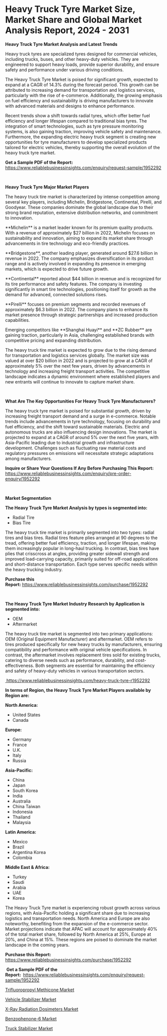 <p><h1>Heavy Truck Tyre Market Size, Market Share and Global Market Analysis Report, 2024 - 2031</h1></p><p><strong>Heavy Truck Tyre Market Analysis and Latest Trends</strong></p>
<p><p>Heavy truck tyres are specialized tyres designed for commercial vehicles, including trucks, buses, and other heavy-duty vehicles. They are engineered to support heavy loads, provide superior durability, and ensure safety and performance under various driving conditions.</p><p>The Heavy Truck Tyre Market is poised for significant growth, expected to expand at a CAGR of 14.3% during the forecast period. This growth can be attributed to increasing demand for transportation and logistics services, particularly with the rise of e-commerce. Additionally, the growing emphasis on fuel efficiency and sustainability is driving manufacturers to innovate with advanced materials and designs to enhance performance.</p><p>Recent trends show a shift towards radial tyres, which offer better fuel efficiency and longer lifespan compared to traditional bias tyres. The integration of smart technologies, such as tyre pressure monitoring systems, is also gaining traction, improving vehicle safety and maintenance. Furthermore, the expanding electric heavy truck segment is creating new opportunities for tyre manufacturers to develop specialized products tailored for electric vehicles, thereby supporting the overall evolution of the heavy truck tyre market.</p></p>
<p><strong>Get a Sample PDF of the Report:&nbsp;</strong> <a href="https://www.reliablebusinessinsights.com/enquiry/request-sample/1952292?utm_campaign=75&utm_medium=2&utm_source=Github&utm_content=ia&utm_term=01112024&utm_id=heavy-truck-tyre">https://www.reliablebusinessinsights.com/enquiry/request-sample/1952292</a></p>
<p>&nbsp;</p>
<p><strong>Heavy Truck Tyre Major Market Players</strong></p>
<p><p>The heavy truck tire market is characterized by intense competition among several key players, including Michelin, Bridgestone, Continental, Pirelli, and Goodyear. These companies dominate the global landscape due to their strong brand reputation, extensive distribution networks, and commitment to innovation.</p><p>**Michelin** is a market leader known for its premium quality products. With a revenue of approximately $27 billion in 2022, Michelin focuses on sustainability and innovation, aiming to expand its market share through advancements in tire technology and eco-friendly practices.</p><p>**Bridgestone**, another leading player, generated around $27.6 billion in revenue in 2022. The company emphasizes diversification in its product range and is actively involved in expanding its presence in emerging markets, which is expected to drive future growth.</p><p>**Continental** reported about $44 billion in revenue and is recognized for its tire performance and safety features. The company is investing significantly in smart tire technologies, positioning itself for growth as the demand for advanced, connected solutions rises.</p><p>**Pirelli** focuses on premium segments and recorded revenues of approximately $6.3 billion in 2022. The company plans to enhance its market presence through strategic partnerships and increased production capabilities.</p><p>Emerging competitors like **Shanghai Huayi** and **ZC Rubber** are gaining traction, particularly in Asia, challenging established brands with competitive pricing and expanding distribution.</p><p>The heavy truck tire market is expected to grow due to the rising demand for transportation and logistics services globally. The market size was valued at over $20 billion in 2022 and is projected to grow at a CAGR of approximately 5% over the next few years, driven by advancements in technology and increasing freight transport activities. The competitive landscape indicates a dynamic environment where established players and new entrants will continue to innovate to capture market share.</p></p>
<p>&nbsp;</p>
<p><strong>What Are The Key Opportunities For Heavy Truck Tyre Manufacturers?</strong></p>
<p><p>The heavy truck tyre market is poised for substantial growth, driven by increasing freight transport demand and a surge in e-commerce. Notable trends include advancements in tyre technology, focusing on durability and fuel efficiency, and the shift toward sustainable materials. Electric and autonomous trucks are also influencing design innovations. The market is projected to expand at a CAGR of around 5% over the next five years, with Asia-Pacific leading due to industrial growth and infrastructure development. Challenges such as fluctuating raw material costs and regulatory pressures on emissions will necessitate strategic adaptations among manufacturers.</p></p>
<p><strong>Inquire or Share Your Questions If Any Before Purchasing This Report:</strong> <a href="https://www.reliablebusinessinsights.com/enquiry/pre-order-enquiry/1952292?utm_campaign=75&utm_medium=2&utm_source=Github&utm_content=ia&utm_term=01112024&utm_id=heavy-truck-tyre">https://www.reliablebusinessinsights.com/enquiry/pre-order-enquiry/1952292</a></p>
<p>&nbsp;</p>
<p><strong>Market Segmentation</strong></p>
<p><strong>The Heavy Truck Tyre Market Analysis by types is segmented into:</strong></p>
<p><ul><li>Radial Tire</li><li>Bias Tire</li></ul></p>
<p><p>The heavy truck tire market is primarily segmented into two types: radial tires and bias tires. Radial tires feature plies arranged at 90 degrees to the tread, offering better fuel efficiency, traction, and longer lifespan, making them increasingly popular in long-haul trucking. In contrast, bias tires have plies that crisscross at angles, providing greater sidewall strength and improved load-carrying capacity, primarily suited for off-road applications and short-distance transportation. Each type serves specific needs within the heavy trucking industry.</p></p>
<p><strong>Purchase this Report:&nbsp;</strong><a href="https://www.reliablebusinessinsights.com/purchase/1952292?utm_campaign=75&utm_medium=2&utm_source=Github&utm_content=ia&utm_term=01112024&utm_id=heavy-truck-tyre">https://www.reliablebusinessinsights.com/purchase/1952292</a></p>
<p>&nbsp;</p>
<p><strong>The Heavy Truck Tyre Market Industry Research by Application is segmented into:</strong></p>
<p><ul><li>OEM</li><li>Aftermarket</li></ul></p>
<p><p>The heavy truck tire market is segmented into two primary applications: OEM (Original Equipment Manufacturer) and aftermarket. OEM refers to tires produced specifically for new heavy trucks by manufacturers, ensuring compatibility and performance with original vehicle specifications. In contrast, the aftermarket involves replacement tires sold for existing trucks, catering to diverse needs such as performance, durability, and cost-effectiveness. Both segments are essential for maintaining the efficiency and safety of heavy-duty vehicles in various transportation sectors.</p></p>
<p><a href="https://www.reliablebusinessinsights.com/heavy-truck-tyre-r1952292?utm_campaign=75&utm_medium=2&utm_source=Github&utm_content=ia&utm_term=01112024&utm_id=heavy-truck-tyre">&nbsp;https://www.reliablebusinessinsights.com/heavy-truck-tyre-r1952292</a></p>
<p><strong>In terms of Region, the Heavy Truck Tyre Market Players available by Region are:</strong></p>
<p>
    <p> <strong> North America: </strong>
        <ul>
            <li>United States</li>
            <li>Canada</li>
        </ul>
        </p> 
    <p> <strong> Europe: </strong>
        <ul>
            <li>Germany</li>
            <li>France</li>
            <li>U.K.</li>
            <li>Italy</li>
            <li>Russia</li>
        </ul>
        </p> 
    <p> <strong> Asia-Pacific: </strong>
        <ul>
            <li>China</li>
            <li>Japan</li>
            <li>South Korea</li>
            <li>India</li>
            <li>Australia</li>
            <li>China Taiwan</li>
            <li>Indonesia</li>
            <li>Thailand</li>
            <li>Malaysia</li>
        </ul>
        </p> 
    <p> <strong> Latin America: </strong>
        <ul>
            <li>Mexico</li>
            <li>Brazil</li>
            <li>Argentina Korea</li>
            <li>Colombia</li>
        </ul>
        </p> 
    <p> <strong> Middle East & Africa: </strong>
        <ul>
            <li>Turkey</li>
            <li>Saudi</li>
            <li>Arabia</li>
            <li>UAE</li>
            <li>Korea</li>
        </ul>
    </p>
    </p>
<p><p>The Heavy Truck Tyre market is experiencing robust growth across various regions, with Asia-Pacific holding a significant share due to increasing logistics and transportation needs. North America and Europe are also noteworthy, benefiting from the expansion of the e-commerce sector. Market projections indicate that APAC will account for approximately 40% of the total market share, followed by North America at 25%, Europe at 20%, and China at 15%. These regions are poised to dominate the market landscape in the coming years.</p></p>
<p><strong>Purchase this Report: </strong><a href="https://www.reliablebusinessinsights.com/purchase/1952292?utm_campaign=75&utm_medium=2&utm_source=Github&utm_content=ia&utm_term=01112024&utm_id=heavy-truck-tyre">https://www.reliablebusinessinsights.com/purchase/1952292</a></p>
<p>&nbsp;<strong>Get a Sample PDF of the Report:&nbsp;&nbsp;</strong><a href="https://www.reliablebusinessinsights.com/enquiry/request-sample/1952292?utm_campaign=75&utm_medium=2&utm_source=Github&utm_content=ia&utm_term=01112024&utm_id=heavy-truck-tyre">https://www.reliablebusinessinsights.com/enquiry/request-sample/1952292</a></p>
<p><strong></strong></p>
<p><p><a href="https://www.linkedin.com/pulse/analyzing-global-trifluoropropyl-methicone-market-growth-e0i4e?utm_campaign=75&utm_medium=2&utm_source=Github&utm_content=ia&utm_term=01112024&utm_id=heavy-truck-tyre">Trifluoropropyl Methicone Market</a></p><p><a href="https://github.com/isbel3opkkem/Market-Research-Report-List-1/blob/main/vehicle-stabilizer-market.md?utm_campaign=75&utm_medium=2&utm_source=Github&utm_content=ia&utm_term=01112024&utm_id=heavy-truck-tyre">Vehicle Stabilizer Market</a></p><p><a href="https://issuu.com/reportprime-2/docs/x-ray-radiation-dosimeters-market-s_1b0a25a518aeb7?utm_campaign=75&utm_medium=2&utm_source=Github&utm_content=ia&utm_term=01112024&utm_id=heavy-truck-tyre">X-Ray Radiation Dosimeters Market</a></p><p><a href="https://www.linkedin.com/pulse/benzophenone-6-market-outlook-share-analysis-growth-7wzqe?utm_campaign=75&utm_medium=2&utm_source=Github&utm_content=ia&utm_term=01112024&utm_id=heavy-truck-tyre">Benzophenone-6 Market</a></p><p><a href="https://github.com/taketakyriffecd/Market-Research-Report-List-1/blob/main/truck-stabilizer-market.md?utm_campaign=75&utm_medium=2&utm_source=Github&utm_content=ia&utm_term=01112024&utm_id=heavy-truck-tyre">Truck Stabilizer Market</a></p></p>